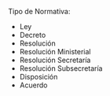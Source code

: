 Tipo de Normativa:
- Ley
- Decreto
- Resolución
- Resolución Ministerial
- Resolución Secretaría
- Resolución Subsecretaría
- Disposición
- Acuerdo